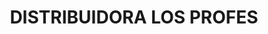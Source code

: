 ---
title: "DISTRIBUIDORA LOS PROFES"
url: /guadalupe/distribuidora-los-profes/
shop: supermercado
---